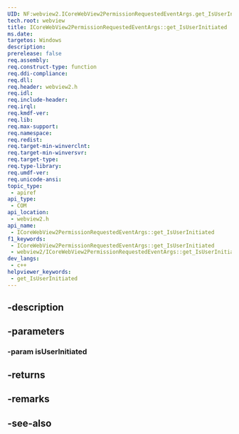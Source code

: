 ```yaml
---
UID: NF:webview2.ICoreWebView2PermissionRequestedEventArgs.get_IsUserInitiated
tech.root: webview
title: ICoreWebView2PermissionRequestedEventArgs::get_IsUserInitiated
ms.date: 
targetos: Windows
description: 
prerelease: false
req.assembly: 
req.construct-type: function
req.ddi-compliance: 
req.dll: 
req.header: webview2.h
req.idl: 
req.include-header: 
req.irql: 
req.kmdf-ver: 
req.lib: 
req.max-support: 
req.namespace: 
req.redist: 
req.target-min-winverclnt: 
req.target-min-winversvr: 
req.target-type: 
req.type-library: 
req.umdf-ver: 
req.unicode-ansi: 
topic_type:
 - apiref
api_type:
 - COM
api_location:
 - webview2.h
api_name:
 - ICoreWebView2PermissionRequestedEventArgs::get_IsUserInitiated
f1_keywords:
 - ICoreWebView2PermissionRequestedEventArgs::get_IsUserInitiated
 - webview2/ICoreWebView2PermissionRequestedEventArgs::get_IsUserInitiated
dev_langs:
 - c++
helpviewer_keywords:
 - get_IsUserInitiated
---
```


## -description

## -parameters

### -param isUserInitiated

## -returns

## -remarks

## -see-also

